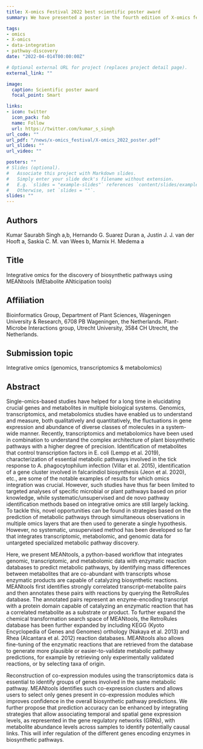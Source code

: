 ```yaml
---
title: X-omics Festival 2022 best scientific poster award
summary: We have presented a poster in the fourth edition of X-omics festival “the future of multi-omics research is now!” on Monday April 11th 2022 https://x-omics.nl/festival/festival-2022. It was a great event and very well organized. Scientific poster session allowed us to network with others working with similar goals and our poster on MEANtools, Integrative omics for the discovery of biosynthetic pathways using MEANtools (MEtabolite ANticipation tools) was awarded the best poster prize of 2022. 

tags:
- omics
- X-omics
- data-integration
- pathway-discovery
date: "2022-04-014T00:00:00Z"

# Optional external URL for project (replaces project detail page).
external_link: ""

image:
  caption: Scientific poster award
  focal_point: Smart

links:
- icon: twitter
  icon_pack: fab
  name: Follow
  url: https://twitter.com/kumar_s_singh
url_code: ""
url_pdf: "/news/x-omics_festival/X-omics_2022_poster.pdf"
url_slides: ""
url_video: ""

posters: ""
# Slides (optional).
#   Associate this project with Markdown slides.
#   Simply enter your slide deck's filename without extension.
#   E.g. `slides = "example-slides"` references `content/slides/example-slides.md`.
#   Otherwise, set `slides = ""`.
slides: ""
---
```


## Authors
Kumar Saurabh Singh a,b, Hernando G. Suarez Duran a, Justin J. J. van der Hooft a, Saskia C. M. van Wees b, Marnix H. Medema a 

## Title
Integrative omics for the discovery of biosynthetic pathways using MEANtools (MEtabolite ANticipation tools) 

## Affiliation
Bioinformatics Group, Department of Plant Sciences, Wageningen University & Research, 6708 PB Wageningen, the Netherlands.
Plant-Microbe Interactions group, Utrecht University, 3584 CH Utrecht, the Netherlands. 

## Submission topic
Integrative omics (genomics, transcriptomics & metabolomics) 

## Abstract 

Single-omics-based studies have helped for a long time in elucidating crucial genes and metabolites in multiple biological systems. Genomics, transcriptomics, and metabolomics studies have enabled us to understand and measure, both qualitatively and quantitatively, the fluctuations in gene expression and abundance of diverse classes of molecules in a system-wide manner. Recently, transcriptomics and metabolomics have been used in combination to understand the complex architecture of plant biosynthetic pathways with a higher degree of precision. Identification of metabolites that control transcription factors in E. coli (Lempp et al. 2019), characterization of essential metabolic pathways involved in the tick response to A. phagocytophilum infection (Villar et al. 2015), identification of a gene cluster involved in falcarindiol biosynthesis (Jeon et al. 2020), etc., are some of the notable examples of results for which omics integration was crucial. However, such studies have thus far been limited to targeted analyses of specific microbial or plant pathways based on prior knowledge, while systematic/unsupervised and de novo pathway identification methods based on integrative omics are still largely lacking. To tackle this, novel opportunities can be found in strategies based on the prediction of metabolic pathways through simultaneous observations in multiple omics layers that are then used to generate a single hypothesis. However, no systematic, unsupervised method has been developed so far that integrates transcriptomic, metabolomic, and genomic data for untargeted specialized metabolic pathway discovery.  

Here, we present MEANtools, a python-based workflow that integrates genomic, transcriptomic, and metabolomic data with enzymatic reaction databases to predict metabolic pathways, by identifying mass differences between metabolites that are co-abundant with transcripts whose enzymatic products are capable of catalyzing biosynthetic reactions. MEANtools first identifies strongly correlated transcript-metabolite pairs and then annotates these pairs with reactions by querying the RetroRules database. The annotated pairs represent an enzyme-encoding transcript with a protein domain capable of catalyzing an enzymatic reaction that has a correlated metabolite as a substrate or product. To further expand the chemical transformation search space of MEANtools, the RetroRules database has been further expanded by including KEGG (Kyoto Encyclopedia of Genes and Genomes) orthology (Nakaya et al. 2013) and Rhea (Alcantara et al. 2012) reaction databases. MEANtools also allows fine-tuning of the enzymatic reactions that are retrieved from the database to generate more plausible or easier-to-validate metabolic pathway predictions, for example by retrieving only experimentally validated reactions, or by selecting taxa of origin.  

Reconstruction of co-expression modules using the transcriptomics data is essential to identify groups of genes involved in the same metabolic pathway. MEANtools identifies such co-expression clusters and allows users to select only genes present in co-expression modules which improves confidence in the overall biosynthetic pathway predictions. We further propose that prediction accuracy can be enhanced by integrating strategies that allow associating temporal and spatial gene expression levels, as represented in the gene regulatory networks (GRNs), with metabolite abundance levels across samples to identify potentially causal links. This will infer regulation of the different genes encoding enzymes in biosynthetic pathways. 

 


